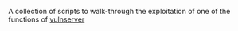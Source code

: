 A collection of scripts to walk-through the exploitation of one of the functions of [vulnserver](http://www.thegreycorner.com/2010/12/introducing-vulnserver.html)
